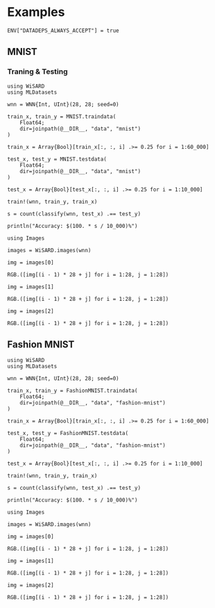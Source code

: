 # Examples

```@setup
ENV["DATADEPS_ALWAYS_ACCEPT"] = true
```

## MNIST

### Traning & Testing
```@example mnist
using WiSARD
using MLDatasets

wnn = WNN{Int, UInt}(28, 28; seed=0)

train_x, train_y = MNIST.traindata(
    Float64;
    dir=joinpath(@__DIR__, "data", "mnist")
)

train_x = Array{Bool}[train_x[:, :, i] .>= 0.25 for i = 1:60_000]

test_x, test_y = MNIST.testdata(
    Float64;
    dir=joinpath(@__DIR__, "data", "mnist")
)

test_x = Array{Bool}[test_x[:, :, i] .>= 0.25 for i = 1:10_000]

train!(wnn, train_y, train_x)

s = count(classify(wnn, test_x) .== test_y)

println("Accuracy: $(100. * s / 10_000)%")
```

```@example mnist
using Images

images = WiSARD.images(wnn)

img = images[0]

RGB.([img[(i - 1) * 28 + j] for i = 1:28, j = 1:28])
```

```@example mnist
img = images[1]

RGB.([img[(i - 1) * 28 + j] for i = 1:28, j = 1:28])
```

```@example mnist
img = images[2]

RGB.([img[(i - 1) * 28 + j] for i = 1:28, j = 1:28])
```

## Fashion MNIST
```@example fashion-mnist
using WiSARD
using MLDatasets

wnn = WNN{Int, UInt}(28, 28; seed=0)

train_x, train_y = FashionMNIST.traindata(
    Float64;
    dir=joinpath(@__DIR__, "data", "fashion-mnist")
)

train_x = Array{Bool}[train_x[:, :, i] .>= 0.25 for i = 1:60_000]

test_x, test_y = FashionMNIST.testdata(
    Float64;
    dir=joinpath(@__DIR__, "data", "fashion-mnist")
)

test_x = Array{Bool}[test_x[:, :, i] .>= 0.25 for i = 1:10_000]

train!(wnn, train_y, train_x)

s = count(classify(wnn, test_x) .== test_y)

println("Accuracy: $(100. * s / 10_000)%")
```

```@example fashion-mnist
using Images

images = WiSARD.images(wnn)

img = images[0]

RGB.([img[(i - 1) * 28 + j] for i = 1:28, j = 1:28])
```

```@example fashion-mnist
img = images[1]

RGB.([img[(i - 1) * 28 + j] for i = 1:28, j = 1:28])
```

```@example fashion-mnist
img = images[2]

RGB.([img[(i - 1) * 28 + j] for i = 1:28, j = 1:28])
```